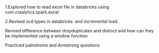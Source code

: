 1.Explored how to read excel file in databricks using com.crealytics.spark.excel

2.Revised scd types in databricks. and incremental load.

Revised difference between dropduplicates and distinct and how can they be implemented using a window function
	
Practiced palindrome and Armstrong questions 

